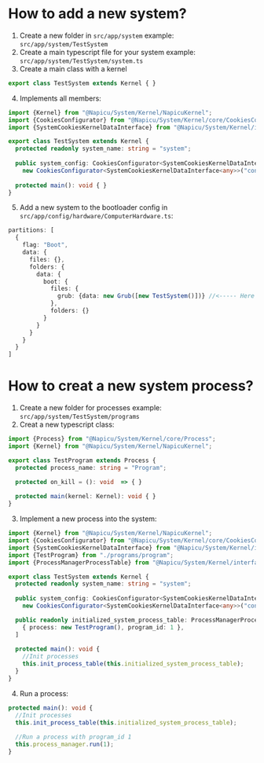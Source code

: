 
# How to add a new system?
1. Create a new folder in `src/app/system` example: `src/app/system/TestSystem`
2. Create a main typescript file for your system example: `src/app/system/TestSystem/system.ts`
3. Create a main class with a kernel
```typescript
export class TestSystem extends Kernel { }
```
4. Implements all members:
```typescript
import {Kernel} from "@Napicu/System/Kernel/NapicuKernel";
import {CookiesConfigurator} from "@Napicu/System/Kernel/core/CookiesConfigurator";
import {SystemCookiesKernelDataInterface} from "@Napicu/System/Kernel/interface/Kernel";

export class TestSystem extends Kernel {
  protected readonly system_name: string = "system";
 
  public system_config: CookiesConfigurator<SystemCookiesKernelDataInterface<any>> = 
    new CookiesConfigurator<SystemCookiesKernelDataInterface<any>>("config", {data: {}});
  
  protected main(): void { }
}
```
5. Add a new system to the bootloader config in `src/app/config/hardware/ComputerHardware.ts`:

```typescript
partitions: [
  {
    flag: "Boot",
    data: {
      files: {},
      folders: {
        data: {
          boot: {
            files: {
              grub: {data: new Grub([new TestSystem()])} //<----- Here
            },
            folders: {}
          }
        }
      }
    }
  }
]
```

# How to creat a new system process?
1. Create a new folder for processes example: `src/app/system/TestSystem/programs`
2. Creat a new typescript class:
```typescript
import {Process} from "@Napicu/System/Kernel/core/Process";
import {Kernel} from "@Napicu/System/Kernel/NapicuKernel";

export class TestProgram extends Process {
  protected process_name: string = "Program";

  protected on_kill = (): void  => { }
  
  protected main(kernel: Kernel): void { }
}
```

3. Implement a new process into the system:
```typescript
import {Kernel} from "@Napicu/System/Kernel/NapicuKernel";
import {CookiesConfigurator} from "@Napicu/System/Kernel/core/CookiesConfigurator";
import {SystemCookiesKernelDataInterface} from "@Napicu/System/Kernel/interface/Kernel";
import {TestProgram} from "./programs/program";
import {ProcessManagerProcessTable} from "@Napicu/System/Kernel/interface/Process";

export class TestSystem extends Kernel {
  protected readonly system_name: string = "system";
 
  public system_config: CookiesConfigurator<SystemCookiesKernelDataInterface<any>> = 
    new CookiesConfigurator<SystemCookiesKernelDataInterface<any>>("config", {data: {}});

  public readonly initialized_system_process_table: ProcessManagerProcessTable[] = [
    { process: new TestProgram(), program_id: 1 },
  ]
  
  protected main(): void {
    //Init processes
    this.init_process_table(this.initialized_system_process_table);
  }
}
```

4. Run a process:
```typescript
protected main(): void {
  //Init processes
  this.init_process_table(this.initialized_system_process_table);
      
  //Run a process with program_id 1
  this.process_manager.run(1);
}
```
